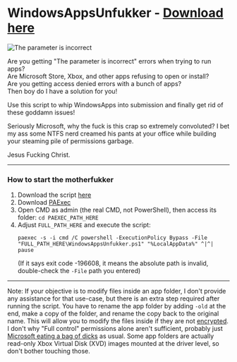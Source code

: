 # WindowsAppsUnfukker - [Download here](https://github.com/AgentRev/WindowsAppsUnfukker/archive/refs/heads/main.zip)

![The parameter is incorrect](https://i.imgur.com/ygnGtJE.png)

Are you getting "The parameter is incorrect" errors when trying to run apps? <br>
Are Microsoft Store, Xbox, and other apps refusing to open or install? <br>
Are you getting access denied errors with a bunch of apps? <br>
Then boy do I have a solution for you! <br/>

Use this script to whip WindowsApps into submission and finally get rid of these goddamn issues!

Seriously Microsoft, why the fuck is this crap so extremely convoluted?
I bet my ass some NTFS nerd creamed his pants at your office while building your steaming pile of permissions garbage.

Jesus Fucking Christ.

---
### How to start the motherfukker

1. Download the script [here](https://github.com/AgentRev/WindowsAppsUnfukker/archive/refs/heads/main.zip)
2. Download [PAExec](https://www.poweradmin.com/paexec/)
3. Open CMD as admin (the real CMD, not PowerShell), then access its folder: `cd PAEXEC_PATH_HERE`
4. Adjust `FULL_PATH_HERE` and execute the script:
   ```
   paexec -s -i cmd /C powershell -ExecutionPolicy Bypass -File "FULL_PATH_HERE\WindowsAppsUnfukker.ps1" "%LocalAppData%" ^|^| pause
   ```
   (If it says exit code -196608, it means the absolute path is invalid, double-check the `-File` path you entered)

---
Note: If your objective is to modify files inside an app folder, I don't provide any assistance for that use-case, but there is an extra step required after running the script. You have to rename the app folder by adding `-old` at the end, make a copy of the folder, and rename the copy back to the original name. This will allow you to modify the files inside if they are not [encrypted](https://docs.microsoft.com/en-us/windows-server/administration/windows-commands/cipher). I don't why "Full control" permissions alone aren't sufficient, probably just [Microsoft eating a bag of dicks](https://www.youtube.com/watch?v=Gksc2aR2KCk) as usual. Some app folders are actually read-only Xbox Virtual Disk (XVD) images mounted at the driver level, so don't bother touching those.
